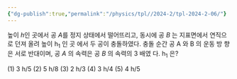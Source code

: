 ```yaml
---
{"dg-publish":true,"permalink":"/physics/tpl//2024-2/tpl-2024-2-06/"}
---
```



높이 $h$인 곳에서 공 $A$를 정지 상태에서 떨어뜨리고, 동시에 공 $B$ 는 지표면에서 연직으로 던져 올려 높이 $\mathrm{h}_{1}$ 인 곳 에서 두 공이 충돌하였다. 충돌 순간 공 A 와 B 의 운동 방 향은 서로 반대이며, 공 $A$ 의 속력은 공 $B$ 의 속력의 3 배였 다. $\mathrm{h}_{1}$ 은?

(1) $3 \mathrm{~h} / 5$
(2) $5 \mathrm{~h} / 8$
(3) $2 \mathrm{~h} / 3$
(4) $3 \mathrm{~h} / 4$
(5) $4 \mathrm{~h} / 5$

